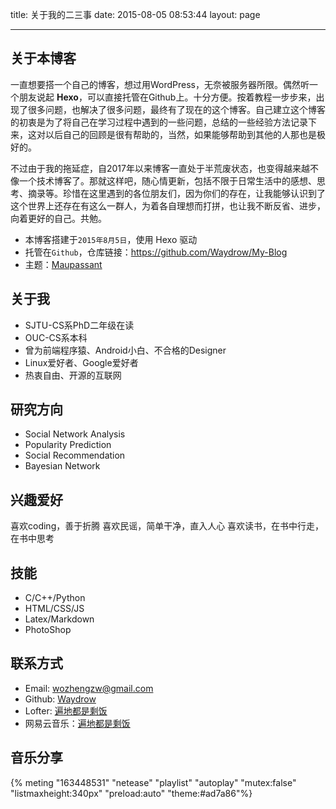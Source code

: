 title: 关于我的二三事
date: 2015-08-05 08:53:44
layout: page
<!-- comments: true -->
---

## 关于本博客
一直想要搭一个自己的博客，想过用WordPress，无奈被服务器所限。偶然听一个朋友说起 **Hexo**，可以直接托管在Github上。十分方便。按着教程一步步来，出现了很多问题，也解决了很多问题，最终有了现在的这个博客。自己建立这个博客的初衷是为了将自己在学习过程中遇到的一些问题，总结的一些经验方法记录下来，这对以后自己的回顾是很有帮助的，当然，如果能够帮助到其他的人那也是极好的。

不过由于我的拖延症，自2017年以来博客一直处于半荒废状态，也变得越来越不像一个技术博客了。那就这样吧，随心情更新，包括不限于日常生活中的感想、思考、摘录等。珍惜在这里遇到的各位朋友们，因为你们的存在，让我能够认识到了这个世界上还存在有这么一群人，为着各自理想而打拼，也让我不断反省、进步，向着更好的自己。共勉。

- 本博客搭建于`2015年8月5日`，使用 Hexo 驱动
- 托管在`Github`，仓库链接：<https://github.com/Waydrow/My-Blog>
- 主题：[Maupassant](https://github.com/tufu9441/maupassant-hexo)

## 关于我
- SJTU-CS系PhD二年级在读
- OUC-CS系本科
- 曾为前端程序猿、Android小白、不合格的Designer
- Linux爱好者、Google爱好者
- 热衷自由、开源的互联网

## 研究方向
- Social Network Analysis
- Popularity Prediction
- Social Recommendation
- Bayesian Network

## 兴趣爱好
喜欢coding，善于折腾
喜欢民谣，简单干净，直入人心
喜欢读书，在书中行走，在书中思考

## 技能
- C/C++/Python
- HTML/CSS/JS
- Latex/Markdown
- PhotoShop

## 联系方式
- Email: [wozhengzw@gmail.com](mailto:wozhengzw@gmail.com)
- Github: [Waydrow](https://github.com/waydrow)
- Lofter: [遍地都是剩饭](http://waydrow.lofter.com/)
- 网易云音乐：[遍地都是剩饭](https://music.163.com/#/user/home?id=107819731)

## 音乐分享
{% meting "163448531" "netease" "playlist" "autoplay" "mutex:false" "listmaxheight:340px" "preload:auto" "theme:#ad7a86"%}
<div style="margin-bottom: 20px"></div>

<!-- 网易云外链 -->
<!-- <div align="center" style="margin-top: 30px;">
	<iframe frameborder="no" border="0" marginwidth="0" marginheight="0" width=330 height=450 src="//music.163.com/outchain/player?type=0&id=163448531&auto=1&height=430"></iframe>
</div> -->

<!-- ## 最近访客 -->
<!-- <ul class="ds-recent-visitors" data-num-items="30" data-avatar-size="56"></ul> -->